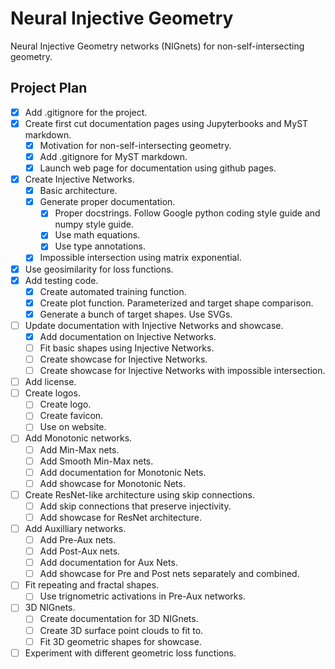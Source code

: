 # Neural Injective Geometry
Neural Injective Geometry networks (NIGnets) for non-self-intersecting geometry.


## Project Plan
- [x] Add .gitignore for the project.
- [x] Create first cut documentation pages using Jupyterbooks and MyST markdown.
    - [x] Motivation for non-self-intersecting geometry.
    - [x] Add .gitignore for MyST markdown.
    - [x] Launch web page for documentation using github pages.
- [x] Create Injective Networks.
    - [x] Basic architecture.
    - [x] Generate proper documentation.
        - [x] Proper docstrings. Follow Google python coding style guide and numpy style guide.
        - [x] Use math equations.
        - [x] Use type annotations.
    - [x] Impossible intersection using matrix exponential.
- [x] Use geosimilarity for loss functions.
- [x] Add testing code.
    - [x] Create automated training function.
    - [x] Create plot function. Parameterized and target shape comparison.
    - [x] Generate a bunch of target shapes. Use SVGs.
- [ ] Update documentation with Injective Networks and showcase.
    - [x] Add documentation on Injective Networks.
    - [ ] Fit basic shapes using Injective Networks.
    - [ ] Create showcase for Injective Networks.
    - [ ] Create showcase for Injective Networks with impossible intersection.
- [ ] Add license.
- [ ] Create logos.
    - [ ] Create logo.
    - [ ] Create favicon.
    - [ ] Use on website.
- [ ] Add Monotonic networks.
    - [ ] Add Min-Max nets.
    - [ ] Add Smooth Min-Max nets.
    - [ ] Add documentation for Monotonic Nets.
    - [ ] Add showcase for Monotonic Nets.
- [ ] Create ResNet-like architecture using skip connections.
    - [ ] Add skip connections that preserve injectivity.
    - [ ] Add showcase for ResNet architecture.
- [ ] Add Auxilliary networks.
    - [ ] Add Pre-Aux nets.
    - [ ] Add Post-Aux nets.
    - [ ] Add documentation for Aux Nets.
    - [ ] Add showcase for Pre and Post nets separately and combined.
- [ ] Fit repeating and fractal shapes.
    - [ ] Use trignometric activations in Pre-Aux networks.
- [ ] 3D NIGnets.
    - [ ] Create documentation for 3D NIGnets.
    - [ ] Create 3D surface point clouds to fit to.
    - [ ] Fit 3D geometric shapes for showcase.
- [ ] Experiment with different geometric loss functions.